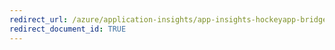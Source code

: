 ```yaml
---
redirect_url: /azure/application-insights/app-insights-hockeyapp-bridge-app
redirect_document_id: TRUE 
---
```

